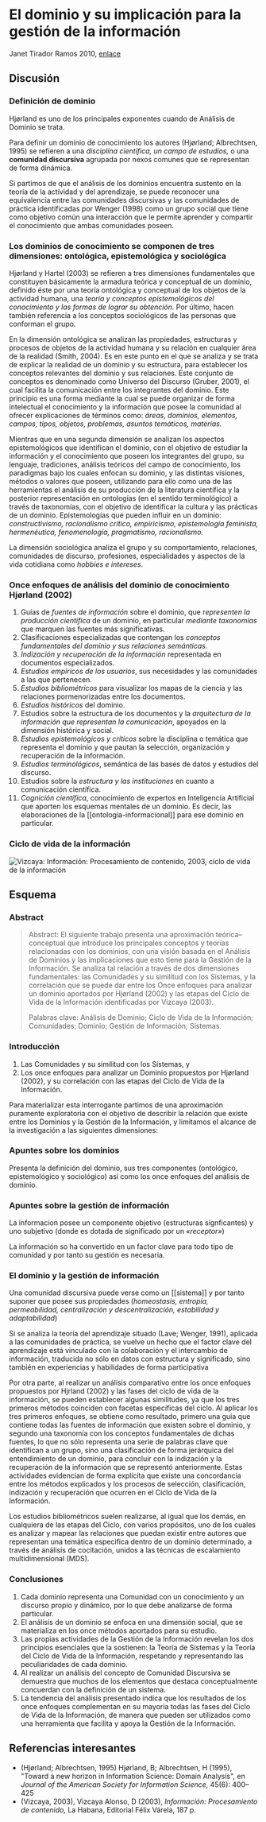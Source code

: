 # El dominio y su implicación para la gestión de la información
Janet Tirador Ramos 2010, [enlace](http://www.scielo.org.mx/scielo.php?script=sci_arttext&pid=S0187-358X2010000100004)

## Discusión
### Definición de dominio
Hjørland es uno de los principales exponentes cuando de Análisis de Dominio se trata.

Para definir un dominio de conocimiento los autores (Hjørland; Albrechtsen, 1995) se refieren a una _disciplina científica, un campo de estudios,_ o una **comunidad discursiva** agrupada por nexos comunes que se representan de forma dinámica.

Si partimos de que el análisis de los dominios encuentra sustento en la teoría de la actividad y del aprendizaje, se puede reconocer una equivalencia entre las comunidades discursivas y las comunidades de práctica identificadas por Wenger (1998) como un grupo social que tiene como objetivo común una interacción que le permite aprender y compartir el conocimiento que ambas comunidades poseen.

### Los dominios de conocimiento se componen de tres dimensiones: ontológica, epistemológica y sociológica

Hjørland y Hartel (2003) se refieren a tres dimensiones fundamentales que constituyen básicamente la armadura teórica y conceptual de un dominio, definido éste por una teoría ontológica y conceptual de los objetos de la actividad humana, una _teoría y conceptos epistemológicos del conocimiento y las formas de lograr su obtención._ Por último, hacen también referencia a los conceptos sociológicos de las personas que conforman el grupo.

En la dimensión ontológica se analizan las propiedades, estructuras y procesos de objetos de la actividad humana y su relación en cualquier área de la realidad (Smith, 2004). Es en este punto en el que se analiza y se trata de explicar la realidad de un dominio y su estructura, para establecer los conceptos relevantes del dominio y sus relaciones. Este conjunto de conceptos es denominado como Universo del Discurso (Gruber, 2001), el cual facilita la comunicación entre los integrantes del dominio. Este principio es una forma mediante la cual se puede organizar de forma intelectual el conocimiento y la información que posee la comunidad al ofrecer explicaciones de términos como: _áreas, dominios, elementos, campos, tipos, objetos, problemas, asuntos temáticos, materias._

Mientras que en una segunda dimensión se analizan los aspectos epistemológicos que identifican el dominio, con el objetivo de estudiar la información y el conocimiento que poseen los integrantes del grupo, su lenguaje, tradiciones, análisis teóricos del campo de conocimiento, los paradigmas bajo los cuales enfocan su dominio, y las distintas visiones, métodos o valores que poseen, utilizando para ello como una de las herramientas el análisis de su producción de la literatura científica y la posterior representación en ontologías (en el sentido terminológico) a través de taxonomías, con el objetivo de identificar la cultura y las prácticas de un dominio. Epistemologías que pueden influir en un dominio: _constructivismo, racionalismo crítico, empiricismo, epistemología feminista, hermenéutica, fenomenología, pragmatismo, racionalismo._

La dimensión sociológica analiza el grupo y su comportamiento, relaciones, comunidades de discurso, profesiones, especialidades y aspectos de la vida cotidiana como *hobbies e intereses*.

### Once enfoques de análisis del dominio de conocimiento Hjørland (2002)
1. Guías de *fuentes de información* sobre el dominio, que r*epresenten la producción científica* de un dominio, en particular *mediante taxonomías* que marquen las fuentes más significativas.
2. Clasificaciones especializadas que contengan los *conceptos fundamentales del dominio y sus relaciones semánticas.*
3. *Indización y recuperación de la información* representada en documentos especializados.
4. *Estudios empíricos de los usuarios*, sus necesidades y las comunidades a las que pertenecen.
5. *Estudios bibliométricos* para visualizar los mapas de la ciencia y las relaciones pormenorizadas entre los documentos.
6. *Estudios históricos* del dominio.
7. Estudios sobre la estructura de los documentos y la *arquitectura de la información que representan la comunicación*, apoyados en la dimensión histórica y social.
8. *Estudios epistemológicos y críticos* sobre la disciplina o temática que representa el dominio y que pautan la selección, organización y recuperación de la información.
9. *Estudios terminológicos*, semántica de las bases de datos y estudios del discurso.
10. Estudios sobre la *estructura y las instituciones* en cuanto a comunicación científica.
11. *Cognición científica*, conocimiento de expertos en Inteligencia Artificial que aporten los esquemas mentales de un dominio. Es decir, las elaboraciones de la [[ontologia-informacional]] para ese dominio en particular.

### Ciclo de vida de la información
![Vizcaya: _Información: Procesamiento de contenido_, 2003, ciclo de vida de la información](http://www.scielo.org.mx/img/revistas/ib/v24n50/a4f1.jpg)

## Esquema
### Abstract
>Abstract: El siguiente trabajo presenta una aproximación teórica–conceptual que introduce los principales conceptos y teorías relacionadas con los dominios, con una visión basada en el Análisis de Dominios y las implicaciones que esto tiene para la Gestión de la Información. Se analiza tal relación a través de dos dimensiones fundamentales: las Comunidades y su similitud con los Sistemas, y la correlación que se puede dar entre los Once enfoques para analizar un dominio aportados por Hjørland (2002) y las etapas del Ciclo de Vida de la Información identificadas por Vizcaya (2003).
>
>Palabras clave: Análisis de Dominio; Ciclo de Vida de la Información; Comunidades; Dominio; Gestión de Información; Sistemas.

### Introducción
1. Las Comunidades y su similitud con los Sistemas, y
2. Los once enfoques para analizar un Dominio propuestos por Hjørland (2002), y su correlación con las etapas del Ciclo de Vida de la Información.

Para materializar esta interrogante partimos de una aproximación puramente exploratoria con el objetivo de describir la relación que existe entre los Dominios y la Gestión de la Información, y limitamos el alcance de la investigación a las siguientes dimensiones:

### Apuntes sobre los dominios
Presenta la definición del dominio, sus tres componentes (ontológico, epistemológico y sociológico) así como los once enfoques del análisis de dominio. 

### Apuntes sobre la gestión de información
La informacion posee un componente objetivo (estructuras signficantes) y uno subjetivo (donde es dotada de significado por un *«receptor»*)

La información so ha convertido en un factor clave para todo tipo de comunidad y por tanto su gestión es necesaria.
### El dominio y la gestión de información
Una comunidad discursiva puede verse como un [[sistema]] y por tanto suponer que posee sus propiedades (*homeostasis, entropía, permeabilidad, centralización y descentralización, estabilidad y adaptabilidad*)

Si se analiza la teoría del aprendizaje situado (Lave; Wenger, 1991), aplicada a las comunidades de práctica, se vuelve un hecho que el factor clave del aprendizaje está vinculado con la colaboración y el intercambio de información, traducida no sólo en datos con estructura y significado, sino también en experiencias y habilidades de forma participativa

Por otra parte, al realizar un análisis comparativo entre los once enfoques propuestos por Hjrland (2002) y las fases del ciclo de vida de la información, se pueden establecer algunas similitudes, ya que los tres primeros métodos coinciden con facetas específicas del ciclo. Al aplicar los tres primeros enfoques, se obtiene como resultado, primero una guía que contiene todas las fuentes de información que existen sobre el dominio, y segundo una taxonomía con los conceptos fundamentales de dichas fuentes, lo que no sólo representa una serie de palabras clave que identifican a un grupo, sino una clasificación de forma jerárquica del entendimiento de un dominio, para concluir con la indización y la recuperación de la información que se representó anteriormente. Estas actividades evidencian de forma explícita que existe una concordancia entre los métodos explicados y los procesos de selección, clasificación, indización y recuperación que ocurren en el Ciclo de Vida de la Información.

Los estudios bibliométricos suelen realizarse, al igual que los demás, en cualquiera de las etapas del Ciclo, con varios propósitos, uno de los cuales es analizar y mapear las relaciones que puedan existir entre autores que representan una temática especifica dentro de un dominio determinado, a través de análisis de cocitación, unidos a las técnicas de escalamiento multidimensional (MDS).
### Conclusiones
1. Cada dominio representa una Comunidad con un conocimiento y un discurso propio y dinámico, por lo que debe analizarse de forma particular.
2. El análisis de un dominio se enfoca en una dimensión social, que se materializa en los once métodos aportados para su estudio.
3. Las propias actividades de la Gestión de la Información revelan los dos principios esenciales que la sostienen: la Teoría de Sistemas y la Teoría del Ciclo de Vida de la Información, respetando y representando las peculiaridades de cada dominio.
4. Al realizar un análisis del concepto de Comunidad Discursiva se demuestra que muchos de los elementos que destaca conceptualmente concuerdan con la definición de un sistema.
5. La tendencia del análisis presentado indica que los resultados de los once enfoques complementan en su mayoría todas las fases del Ciclo de Vida de la Información, de manera que pueden ser utilizados como una herramienta que facilita y apoya la Gestión de la Información.

## Referencias interesantes
- (Hjørland; Albrechtsen, 1995) Hjørland, B; Albrechtsen, H (1995), "Toward a new horizon in Information Science: Domain Analysis", en _Journal of the American Society for Information Science,_ 45(6): 400–425
- (Vizcaya, 2003), Vizcaya Alonso, D (2003), _Información: Procesamiento de contenido,_ La Habana, Editorial Félix Várela, 187 p.